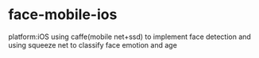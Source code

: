 # face-mobile-ios
platform:iOS using caffe(mobile net+ssd) to implement face detection and using squeeze net to classify face emotion and age
